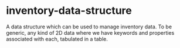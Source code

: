 # inventory-data-structure
A data structure which can be used to manage inventory data. To be generic, any kind of 2D data where we have keywords and properties associated with each, tabulated in a table. 

